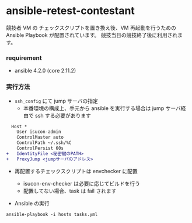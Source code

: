 ansible-retest-contestant
===

競技者 VM の チェックスクリプトを置き換え後、VM 再起動を行うための Ansible Playbook が配置されています。
競技当日の競技終了後に利用されます。

### requirement

* ansible 4.2.0 (core 2.11.2)

### 実行方法

* `ssh_config` にて jump サーバの指定
    * 本番環境の構成上、手元から ansible を実行する場合は jump サーバ経由で ssh する必要があります

```diff
  Host *
    User isucon-admin
    ControlMaster auto
    ControlPath ~/.ssh/%C
    ControlPersist 60s
+   IdentityFile <秘密鍵のPATH>
+   ProxyJump <jumpサーバのアドレス>
```

* 再配置するチェックスクリプトは envchecker に配置
    * isucon-env-checker は必要に応じてビルドを行う
    * 配置してない場合、task は fail されます

* Ansible の実行

```
ansible-playbook -i hosts tasks.yml
```
